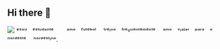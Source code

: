 ## Hi there 👋
![](https://images.app.goo.gl/rEVjSMdrXYSFCJeSA) 
*ˢᵒᵘﾠᵉˢᵗᵘᵈᵃⁿᵗᵉ
ﾠﾠᵃᵐᵒﾠᶠᵘᵗᵉᵇᵒˡ
ﾠᵗʳᵉᶦⁿᵒﾠᶠʳᵉᵠᵘᵉⁿᵗᵉᵐᵉⁿᵗᵉﾠ
ᵃᵐᵒﾠᵛᶦᵃʲᵃʳﾠᵖᵃʳᵃﾠᵒﾠⁿᵒʳᵈᵉˢᵗᵉﾠ
ⁿᵒʳᵈᵉˢᵗᶦⁿᵒ.
